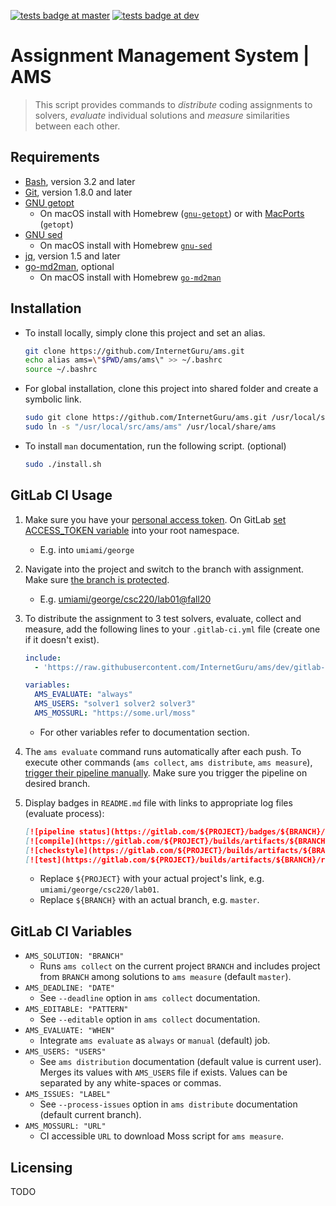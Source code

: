 
[![tests badge at master](https://github.com/InternetGuru/ams/workflows/tests/badge.svg?branch=master)](https://github.com/InternetGuru/ams/actions?query=branch%3Amaster)
[![tests badge at dev](https://github.com/InternetGuru/ams/workflows/tests/badge.svg?branch=dev)](https://github.com/InternetGuru/ams/actions?query=branch%3Adev)

# Assignment Management System | AMS

> This script provides commands to _distribute_ coding assignments to solvers, _evaluate_ individual solutions and _measure_ similarities between each other.

## Requirements

- [Bash](https://www.gnu.org/software/bash/), version 3.2 and later
- [Git](https://git-scm.com/), version 1.8.0 and later
- [GNU getopt](http://frodo.looijaard.name/project/getopt)
  - On macOS install with Homebrew ([`gnu-getopt`](http://braumeister.org/formula/gnu-getopt)) or with [MacPorts](https://www.macports.org/) (`getopt`)
- [GNU sed](https://www.gnu.org/software/sed/)
  - On macOS install with Homebrew [`gnu-sed`](http://braumeister.org/formula/gnu-sed)
- [jq](https://stedolan.github.io/jq/), version 1.5 and later
- [go-md2man](https://github.com/cpuguy83/go-md2man), optional
  - On macOS install with Homebrew [`go-md2man`](https://formulae.brew.sh/formula/go-md2man)

## Installation

- To install locally, simply clone this project and set an alias.

   ```sh
   git clone https://github.com/InternetGuru/ams.git
   echo alias ams=\"$PWD/ams/ams\" >> ~/.bashrc
   source ~/.bashrc
   ```

- For global installation, clone this project into shared folder and create a symbolic link.

   ```sh
   sudo git clone https://github.com/InternetGuru/ams.git /usr/local/src
   sudo ln -s "/usr/local/src/ams/ams" /usr/local/share/ams
   ```

- To install `man` documentation, run the following script. (optional)
   ```sh
   sudo ./install.sh
   ```

## GitLab CI Usage

1. Make sure you have your [personal access token](https://docs.gitlab.com/ee/user/profile/personal_access_tokens.html#creating-a-personal-access-token). On GitLab [set ACCESS_TOKEN variable](https://docs.gitlab.com/ee/ci/variables/#create-a-custom-variable-in-the-ui) into your root namespace.

   - E.g. into `umiami/george`

1. Navigate into the project and switch to the branch with assignment. Make sure [the branch is protected](https://docs.gitlab.com/ee/user/project/protected_branches.html).

   - E.g. [umiami/george/csc220/lab01@fall20](https://gitlab.com/umiami/george/csc220/lab01/-/tree/fall20)

1. To distribute the assignment to 3 test solvers, evaluate, collect and measure, add the following lines to your `.gitlab-ci.yml` file (create one if it doesn't exist).

   ```yaml
   include:
     - 'https://raw.githubusercontent.com/InternetGuru/ams/dev/gitlab-stages.yml'

   variables:
     AMS_EVALUATE: "always"
     AMS_USERS: "solver1 solver2 solver3"
     AMS_MOSSURL: "https://some.url/moss"
   ```
   - For other variables refer to documentation section.

1. The `ams evaluate` command runs automatically after each push. To execute other commands (`ams collect`, `ams distribute`, `ams measure`), [trigger their pipeline manually](https://docs.gitlab.com/ee/ci/pipelines/#run-a-pipeline-manually). Make sure you trigger the pipeline on desired branch.

1. Display badges in `README.md` file with links to appropriate log files (evaluate process):

   ```markdown
   [![pipeline status](https://gitlab.com/${PROJECT}/badges/${BRANCH}/pipeline.svg)](https://gitlab.com/${PROJECT}/-/pipelines?ref=${BRANCH})
   [![compile](https://gitlab.com/${PROJECT}/builds/artifacts/${BRANCH}/raw/.results/compile.svg?job=evaluate)](https://gitlab.com/${PROJECT}/-/jobs/artifacts/${BRANCH}/file/.results/compile.log?job=evaluate)
   [![checkstyle](https://gitlab.com/${PROJECT}/builds/artifacts/${BRANCH}/raw/.results/checkstyle.svg?job=evaluate)](https://gitlab.com/${PROJECT}/-/jobs/artifacts/${BRANCH}/file/.results/checkstyle.log?job=evaluate)
   [![test](https://gitlab.com/${PROJECT}/builds/artifacts/${BRANCH}/raw/.results/test.svg?job=evaluate)](https://gitlab.com/${PROJECT}/-/jobs/artifacts/${BRANCH}/file/.results/test.log?job=evaluate)
   ```

   - Replace `${PROJECT}` with your actual project's link, e.g. `umiami/george/csc220/lab01`.
   - Replace `${BRANCH}` with an actual branch, e.g. `master`.

## GitLab CI Variables

- `AMS_SOLUTION: "BRANCH"`
   - Runs `ams collect` on the current project `BRANCH` and includes project from `BRANCH` among solutions to `ams measure` (default `master`).
- `AMS_DEADLINE: "DATE"`
   - See `--deadline` option in `ams collect` documentation.
- `AMS_EDITABLE: "PATTERN"`
   - See `--editable` option in `ams collect` documentation.
- `AMS_EVALUATE: "WHEN"`
   - Integrate `ams evaluate` as `always` or `manual` (default) job.
- `AMS_USERS: "USERS"`
   - See `ams distribution` documentation (default value is current user). Merges its values with `AMS_USERS` file if exists. Values can be separated by any white-spaces or commas.
- `AMS_ISSUES: "LABEL"`
   - See `--process-issues` option in `ams distribute` documentation (default current branch).
- `AMS_MOSSURL: "URL"`
   - CI accessible `URL` to download Moss script for `ams measure`.

## Licensing

TODO
